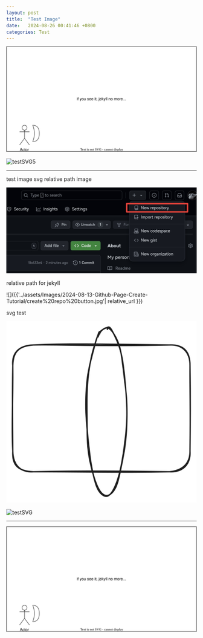 ```yaml
---
layout: post
title:  "Test Image"
date:   2024-08-26 00:41:46 +0800
categories: Test
---
```


![testSVG4](../../assets/Images/test/test4.svg)

![testSVG5]({{'../../assets/Images/test/test5.svg'|relative_url}})






---

test image svg 
relative path image

![relativePath_test](../../assets/Images/2024-08-13-Github-Page-Create-Tutorial/create%20repo%20button.jpg)


relative path for jekyll


![]({{'../assets/Images/2024-08-13-Github-Page-Create-Tutorial/create%20repo%20button.jpg'| relative_url }})

svg test 


![testSVG](../../assets/Images/test/test.svg)


![testSVG]({{'.././assets/Images/test/test.svg'|relative_url}})

---



![testSVG](/assets/Images/test/test4.svg)